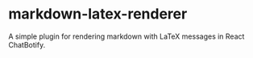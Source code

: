 # markdown-latex-renderer
A simple plugin for rendering markdown with LaTeX messages in React ChatBotify.
